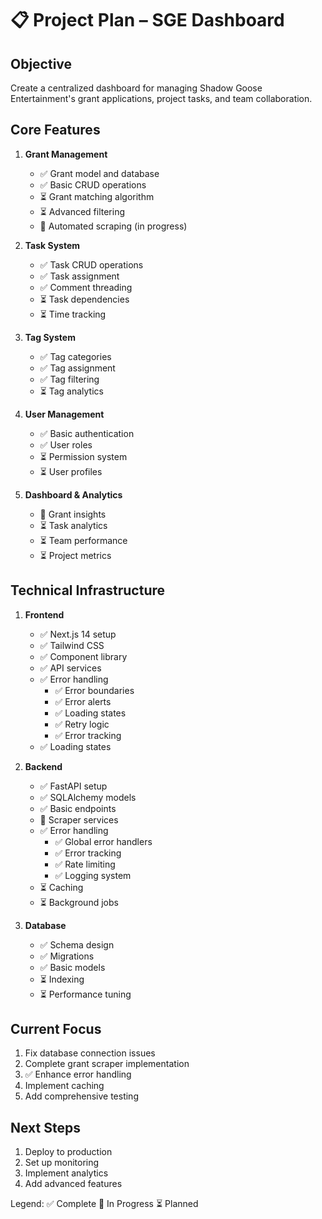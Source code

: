 # 📋 Project Plan – SGE Dashboard

## Objective
Create a centralized dashboard for managing Shadow Goose Entertainment's grant applications, project tasks, and team collaboration.

## Core Features
1. **Grant Management**
   - ✅ Grant model and database
   - ✅ Basic CRUD operations
   - ⏳ Grant matching algorithm
   - ⏳ Advanced filtering
   - 🔄 Automated scraping (in progress)

2. **Task System**
   - ✅ Task CRUD operations
   - ✅ Task assignment
   - ✅ Comment threading
   - ⏳ Task dependencies
   - ⏳ Time tracking

3. **Tag System**
   - ✅ Tag categories
   - ✅ Tag assignment
   - ✅ Tag filtering
   - ⏳ Tag analytics

4. **User Management**
   - ✅ Basic authentication
   - ✅ User roles
   - ⏳ Permission system
   - ⏳ User profiles

5. **Dashboard & Analytics**
   - 🔄 Grant insights
   - ⏳ Task analytics
   - ⏳ Team performance
   - ⏳ Project metrics

## Technical Infrastructure
1. **Frontend**
   - ✅ Next.js 14 setup
   - ✅ Tailwind CSS
   - ✅ Component library
   - ✅ API services
   - ✅ Error handling
     - ✅ Error boundaries
     - ✅ Error alerts
     - ✅ Loading states
     - ✅ Retry logic
     - ✅ Error tracking
   - ✅ Loading states

2. **Backend**
   - ✅ FastAPI setup
   - ✅ SQLAlchemy models
   - ✅ Basic endpoints
   - 🔄 Scraper services
   - ✅ Error handling
     - ✅ Global error handlers
     - ✅ Error tracking
     - ✅ Rate limiting
     - ✅ Logging system
   - ⏳ Caching
   - ⏳ Background jobs

3. **Database**
   - ✅ Schema design
   - ✅ Migrations
   - ✅ Basic models
   - ⏳ Indexing
   - ⏳ Performance tuning

## Current Focus
1. Fix database connection issues
2. Complete grant scraper implementation
3. ✅ Enhance error handling
4. Implement caching
5. Add comprehensive testing

## Next Steps
1. Deploy to production
2. Set up monitoring
3. Implement analytics
4. Add advanced features

Legend:
✅ Complete
🔄 In Progress
⏳ Planned
